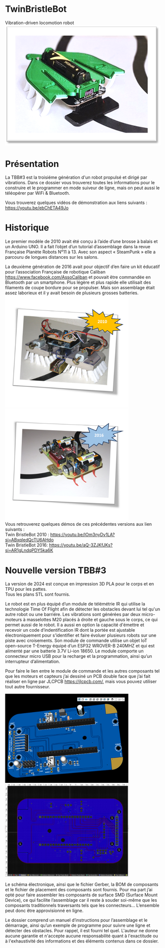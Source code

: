 # TwinBristleBot
Vibration-driven locomotion robot <br />
![TBB3.png](img/TBB2024.png)

# Présentation
La TBB#3 est la troisiéme génération d'un robot propulsé et dirigé par vibrations. Dans ce dossier vous trouverez toutes les informations pour le construire et le programmer en mode suiveur de ligne, mais on peut aussi le téléopérer par WiFi & Bluetooth. 

Vous trouverez quelques vidéos de démonstration aux liens suivants :<br /> 
https://youtu.be/ebChETA49Jo

# Historique
Le premier modèle de 2010 avait été conçu à l’aide d’une brosse à balais et un Arduino UNO. Il a fait l’objet d’un tutorial d’assemblage dans la revue Française Planète Robots N°11 à 13. Avec son aspect « SteamPunk » elle a parcouru de longues distances sur les salons.

La deuxième génération de 2016 avait pour objectif d’en faire un kit éducatif pour l’association Française de robotique Caliban https://www.facebook.com/AssoCaliban et pouvait être commandée en Bluetooth par un smartphone. Plus légère et plus rapide elle utilisait des filaments de coupe bordure pour se propulser. Mais son assemblage était assez laborieux et il y avait besoin de plusieurs grosses batteries.
<img src="img/TBB2010.png" width="400"> <img src="img/TBB2016.png" width="400">
<br /> Vous retrouverez quelques démos de ces précédentes versions aux lien suivants :<br />
Twin BristleBot 2010 : https://youtu.be/IOm3nyDv1LA?si=ABxqIedQcTU6AHdo <br />
Twin BristleBot 2016: https://youtu.be/aQ-3ZJKfJKs?si=AR1gLndqPDY5ka6K

# Nouvelle version TBB#3
La version de 2024 est conçue en impression 3D PLA pour le corps et en TPU pour les pattes. 
<br /> Tous les plans STL sont fournis.

Le robot est en plus équipé d’un module de télémétrie IR qui utilise la technologie Time Of Flight afin de détecter les obstacles devant lui tel qu'un autre robot ou une barriére. Les vibrations sont générées par deux micro-moteurs à masselottes M20 placés à droite et gauche sous le corps, ce qui permet aussi de le robot. Il a aussi en option la capacité d'émettre et recevoir un code d’indentification IR dont la portée est ajustable électroniquement pour s'identifier et faire évoluer plusieurs robots sur une piste avec croisements. Son module de commande utilise un objet IoT open-source T-Energy équipé d’un ESP32 WROVER-B 240MHZ et qui est alimenté par une batterie 3.7V Li-ion 18650. Le module comporte un connecteur micro USB pour la recharge et la programmation, ainsi qu’un interrupteur d’alimentation.

Pour faire le lien entre le module de commande et les autres composants tel que les moteurs et capteurs j’ai dessiné un PCB double face que j’ai fait réaliser en ligne par JLCPCB https://jlcpcb.com/, mais vous pouvez utiliser tout autre fournisseur.

<img src="img/3D view FR-4.png" width="400"> <img src="img/Bottom flip.png" width="400">

Le schéma électronique, ainsi que le fichier Gerber, la BOM de composants et le fichier de placement des composants sont fournis. Pour ma part j’ai opté pour faire assembler les composants de surface SMD (Surface Mount Device), ce qui facilite l’assemblage car il reste à souder soi-même que les composants traditionnels traversants tels que les connecteurs… L’ensemble peut donc être approvisionné en ligne.

Le dossier comprend un manuel d’instructions pour l’assemblage et le démarrage, ainsi qu’un exemple de programme pour suivre une ligne et détecter des obstacles. Pour rappel, il est fourni tel quel. L'auteur ne donne aucune garantie et n'accepte aucune responsabilité quant à l'exactitude ou à l'exhaustivité des informations et des éléments contenus dans ce dossier.

